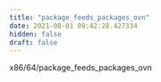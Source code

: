 ```yaml
---
title: "package_feeds_packages_ovn"
date: 2021-08-01 09:42:28.427334
hidden: false
draft: false
---
```


x86/64/package_feeds_packages_ovn


